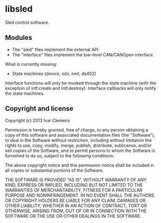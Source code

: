 libsled
=======

Sled control software.


Modules
-------

* The "sled" files implement the external API
* The "interface" files implement the low-level CAN/CANOpen interface.

What is currently missing:
* State machines (device, sdo, nmt, ds402)

Interface functions will only be invoked through the state machine 
(with the exception of intf.create and intf.destroy). Interface
callbacks will only notify the state machines.


Copyright and license
---------------------

Copyright (c) 2013 Ivar Clemens

Permission is hereby granted, free of charge, to any person obtaining a copy
of this software and associated documentation files (the "Software"), to deal
in the Software without restriction, including without limitation the rights
to use, copy, modify, merge, publish, distribute, sublicense, and/or sell
copies of the Software, and to permit persons to whom the Software is
furnished to do so, subject to the following conditions:

The above copyright notice and this permission notice shall be included in
all copies or substantial portions of the Software.

THE SOFTWARE IS PROVIDED "AS IS", WITHOUT WARRANTY OF ANY KIND, EXPRESS OR
IMPLIED, INCLUDING BUT NOT LIMITED TO THE WARRANTIES OF MERCHANTABILITY,
FITNESS FOR A PARTICULAR PURPOSE AND NONINFRINGEMENT. IN NO EVENT SHALL THE
AUTHORS OR COPYRIGHT HOLDERS BE LIABLE FOR ANY CLAIM, DAMAGES OR OTHER
LIABILITY, WHETHER IN AN ACTION OF CONTRACT, TORT OR OTHERWISE, ARISING FROM,
OUT OF OR IN CONNECTION WITH THE SOFTWARE OR THE USE OR OTHER DEALINGS IN
THE SOFTWARE.

